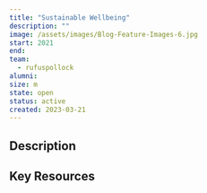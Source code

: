 ```yaml
---
title: "Sustainable Wellbeing"
description: ""
image: /assets/images/Blog-Feature-Images-6.jpg
start: 2021
end: 
team:
  - rufuspollock
alumni:
size: m
state: open
status: active
created: 2023-03-21
---
```


## Description


## Key Resources